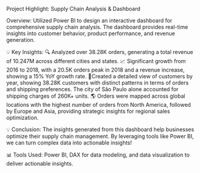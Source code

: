 Project Highlight: Supply Chain Analysis & Dashboard

Overview:
Utilized Power BI to design an interactive dashboard for comprehensive supply chain analysis. The dashboard provides real-time insights into customer behavior, product performance, and revenue generation.

💡 Key Insights:
🔍 Analyzed over 38.28K orders, generating a total revenue of 10.247M across different cities and states.
📈 Significant growth from 2016 to 2018, with a 20.5K orders peak in 2018 and a revenue increase, showing a 15% YoY growth rate.
🛒Created a detailed view of customers by year, showing 38.28K customers with distinct patterns in terms of orders and shipping preferences. The city of São Paulo alone accounted for shipping charges of 260K+ units.
🌎 Orders were mapped across global locations with the highest number of orders from North America, followed by Europe and Asia, providing strategic insights for regional sales optimization.

💡 Conclusion: The insights generated from this dashboard help businesses optimize their supply chain management. By leveraging tools like Power BI, we can turn complex data into actionable insights!

📊 Tools Used: Power BI, DAX for data modeling, and data visualization to deliver actionable insights.
